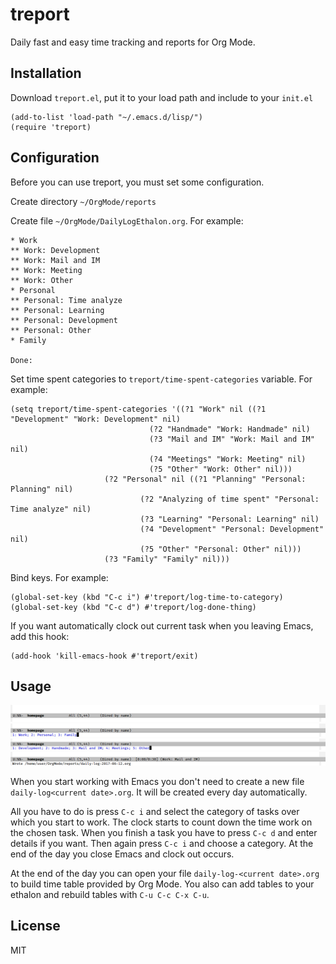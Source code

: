 # treport

Daily fast and easy time tracking and reports for Org Mode.

## Installation

Download `treport.el`, put it to your load path and include to your `init.el`

```
(add-to-list 'load-path "~/.emacs.d/lisp/")
(require 'treport)
```

## Configuration

Before you can use treport, you must set some configuration.

Create directory `~/OrgMode/reports`

Create file `~/OrgMode/DailyLogEthalon.org`. For example:

```
* Work
** Work: Development
** Work: Mail and IM
** Work: Meeting
** Work: Other
* Personal
** Personal: Time analyze
** Personal: Learning
** Personal: Development
** Personal: Other
* Family

Done:

```

Set time spent categories to `treport/time-spent-categories` variable. For example:

```
(setq treport/time-spent-categories '((?1 "Work" nil ((?1 "Development" "Work: Development" nil)
							   (?2 "Handmade" "Work: Handmade" nil)
							   (?3 "Mail and IM" "Work: Mail and IM" nil)
							   (?4 "Meetings" "Work: Meeting" nil)
							   (?5 "Other" "Work: Other" nil)))
				     (?2 "Personal" nil ((?1 "Planning" "Personal: Planning" nil)
							 (?2 "Analyzing of time spent" "Personal: Time analyze" nil)
							 (?3 "Learning" "Personal: Learning" nil)
							 (?4 "Development" "Personal: Development" nil)
							 (?5 "Other" "Personal: Other" nil)))
				     (?3 "Family" "Family" nil)))
```

Bind keys. For example:

```
(global-set-key (kbd "C-c i") #'treport/log-time-to-category)
(global-set-key (kbd "C-c d") #'treport/log-done-thing)
```

If you want automatically clock out current task when you leaving Emacs, add this hook:

```
(add-hook 'kill-emacs-hook #'treport/exit)
```

## Usage

![1](https://raw.githubusercontent.com/char16t/i/master/treport-1.png)
![2](https://raw.githubusercontent.com/char16t/i/master/treport-2.png)
![3](https://raw.githubusercontent.com/char16t/i/master/treport-3.png)
![4](https://raw.githubusercontent.com/char16t/i/master/treport-4.png)

When you start working with Emacs you don't need to create a new file
`daily-log<current date>.org`. It will be created every day automatically.

All you have to do is press `C-c i` and select the category of tasks over which
you start to work. The clock starts to count down the time work on the chosen
task. When you finish a task you have to press `C-c d` and enter details if you
want. Then again press `C-c i` and choose a category. At the end of the day you
close Emacs and clock out occurs.

At the end of the day you can open your file `daily-log-<current date>.org` to
build time table provided by Org Mode. You also can add tables to your ethalon
and rebuild tables with `C-u C-c C-x C-u`.

## License

MIT



